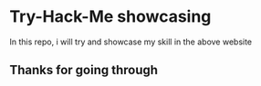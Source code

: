 

# Try-Hack-Me showcasing

   In this repo, i will try and showcase my skill in the above website

## Thanks for going through
